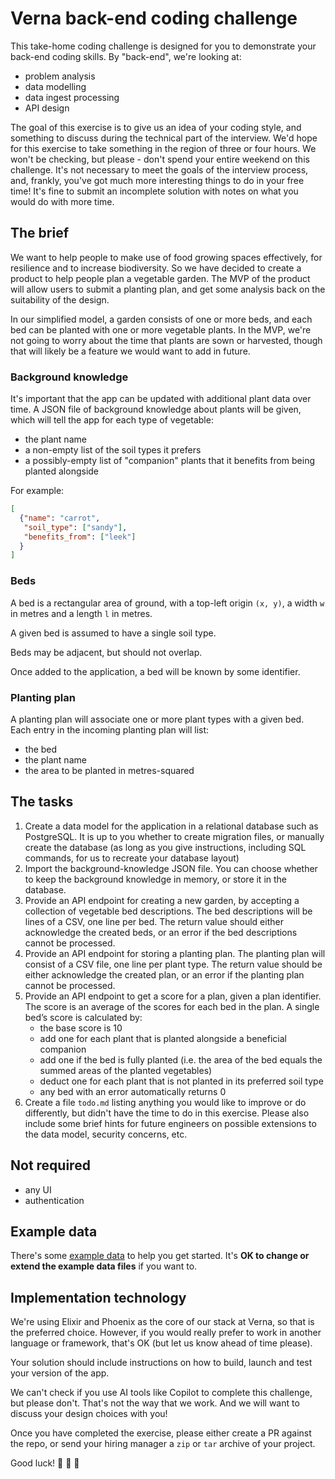 # Verna back-end coding challenge

This take-home coding challenge is designed for you to demonstrate your back-end coding skills. By "back-end", we're looking at:

- problem analysis
- data modelling
- data ingest processing
- API design

The goal of this exercise is to give us an idea of your coding style, and something to discuss during the technical part of the interview. We'd hope for this exercise to take something in the region of three or four hours. We won't be checking, but please - don't spend your entire weekend on this challenge. It's not necessary to meet the goals of the interview process, and, frankly, you've got much more interesting things to do in your free time! It's fine to submit an incomplete solution with notes on what you would do with more time.

## The brief

We want to help people to make use of food growing spaces effectively, for resilience and to increase biodiversity. So we have decided to create a product to help people plan a vegetable garden. The MVP of the product will allow users to submit a planting plan, and get some analysis back on the suitability of the design.

In our simplified model, a garden consists of one or more beds, and each bed can be planted with one or more vegetable plants. In the MVP, we're not going to worry about the time that plants are sown or harvested, though that will likely be a feature we would want to add in future.

### Background knowledge

It's important that the app can be updated with additional plant data over time. A JSON file of background knowledge about plants will be given, which will tell the app for each type of vegetable:

- the plant name
- a non-empty list of the soil types it prefers
- a possibly-empty list of "companion" plants that it benefits from being planted alongside

For example:

```json
[
  {"name": "carrot",
   "soil_type": ["sandy"],
   "benefits_from": ["leek"]
  }
]
```

### Beds

A bed is a rectangular area of ground, with a top-left origin `(x, y)`, a width `w` in metres and a length `l` in metres.

A given bed is assumed to have a single soil type.

Beds may be adjacent, but should not overlap.

Once added to the application, a bed will be known by some identifier.

### Planting plan

A planting plan will associate one or more plant types with a given bed. Each entry in the incoming planting plan will list:

- the bed
- the plant name
- the area to be planted in metres-squared

## The tasks

1. Create a data model for the application in a relational database such as PostgreSQL. It is up to you whether to create migration files, or manually create the database (as long as you give instructions, including SQL commands, for us to recreate your database layout)
2. Import the background-knowledge JSON file. You can choose whether to keep the background knowledge in memory, or store it in the database.
3. Provide an API endpoint for creating a new garden, by accepting a collection of vegetable bed descriptions. The bed descriptions will be lines of a CSV, one line per bed. The return value should either acknowledge the created beds, or an error if the bed descriptions cannot be processed.
4. Provide an API endpoint for storing a planting plan. The planting plan will consist of a CSV file, one line per plant type. The return value should be either acknowledge the created plan, or an error if the planting plan cannot be processed.
5. Provide an API endpoint to get a score for a plan, given a plan identifier. The score is an average of the scores for each bed in the plan. A single bed’s score is calculated by:
    - the base score is 10
    - add one for each plant that is planted alongside a beneficial companion
    - add one if the bed is fully planted (i.e. the area of the bed equals the summed areas of the planted vegetables)
    - deduct one for each plant that is not planted in its preferred soil type
    - any bed with an error automatically returns 0
6. Create a file `todo.md` listing anything you would like to improve or do differently, but didn't have the time to do in this exercise. Please also include some brief hints for future engineers on possible extensions to the data model, security concerns, etc.

## Not required

- any UI
- authentication

## Example data

There's some [example data](./example-data/) to help you get started. It's **OK to change or extend the example data files** if you want to.

## Implementation technology

We're using Elixir and Phoenix as the core of our stack at Verna, so that is the preferred choice. However, if you would really prefer to work in another language or framework, that's OK (but let us know ahead of time please).

Your solution should include instructions on how to build, launch and test your version of the app.

We can't check if you use AI tools like Copilot to complete this challenge, but please don't. That's not the way that we work. And we will want to discuss your design choices with you!

Once you have completed the exercise, please either create a PR against the repo, or send your hiring manager a `zip` or `tar` archive of your project.

Good luck!
🥦 🥕 🧄
